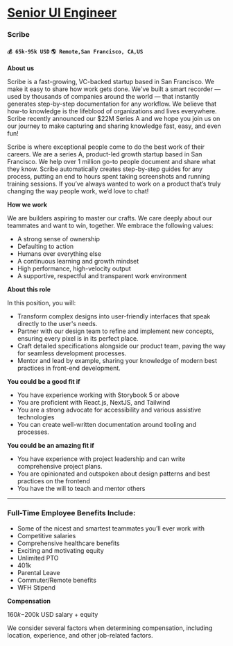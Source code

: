 # [Senior UI Engineer](https://www.remotewlb.com/apply/senior-ui-engineer)  
### Scribe  
#### `💰 65k-95k USD` `🌎 Remote,San Francisco, CA,US`  

**About us**

Scribe is a fast-growing, VC-backed startup based in San Francisco. We make it easy to share how work gets done. We've built a smart recorder — used by thousands of companies around the world — that instantly generates step-by-step documentation for any workflow. We believe that how-to knowledge is the lifeblood of organizations and lives everywhere. Scribe recently announced our $22M Series A and we hope you join us on our journey to make capturing and sharing knowledge fast, easy, and even fun!

Scribe is where exceptional people come to do the best work of their careers. We are a series A, product-led growth startup based in San Francisco. We help over 1 million go-to people document and share what they know. Scribe automatically creates step-by-step guides for any process, putting an end to hours spent taking screenshots and running training sessions. If you’ve always wanted to work on a product that’s truly changing the way people work, we’d love to chat!

**How we work**

We are builders aspiring to master our crafts. We care deeply about our teammates and want to win, together. We embrace the following values:

  * A strong sense of ownership
  * Defaulting to action
  * Humans over everything else
  * A continuous learning and growth mindset
  * High performance, high-velocity output
  * A supportive, respectful and transparent work environment

**About this role**

In this position, you will:

  * Transform complex designs into user-friendly interfaces that speak directly to the user's needs.
  * Partner with our design team to refine and implement new concepts, ensuring every pixel is in its perfect place.
  * Craft detailed specifications alongside our product team, paving the way for seamless development processes.
  * Mentor and lead by example, sharing your knowledge of modern best practices in front-end development.

**You could be a good fit if**

  * You have experience working with Storybook 5 or above
  * You are proficient with React.js, NextJS, and Tailwind
  * You are a strong advocate for accessibility and various assistive technologies
  * You can create well-written documentation around tooling and processes.

**You could be an amazing fit if**

  * You have experience with project leadership and can write comprehensive project plans.
  * You are opinionated and outspoken about design patterns and best practices on the frontend
  * You have the will to teach and mentor others

****

### **Full-Time Employee Benefits Include:**

  * Some of the nicest and smartest teammates you’ll ever work with
  * Competitive salaries
  * Comprehensive healthcare benefits
  * Exciting and motivating equity
  * Unlimited PTO
  * 401k
  * Parental Leave
  * Commuter/Remote benefits
  * WFH Stipend

**Compensation**

$160k-$200k USD salary + equity

We consider several factors when determining compensation, including location, experience, and other job-related factors.

